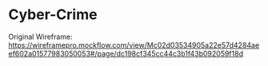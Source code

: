 # Cyber-Crime

Original Wireframe:
      https://wireframepro.mockflow.com/view/Mc02d03534905a22e57d4284aeef602a01577983050053#/page/dc198cf345cc44c3b1f43b092059f18d
